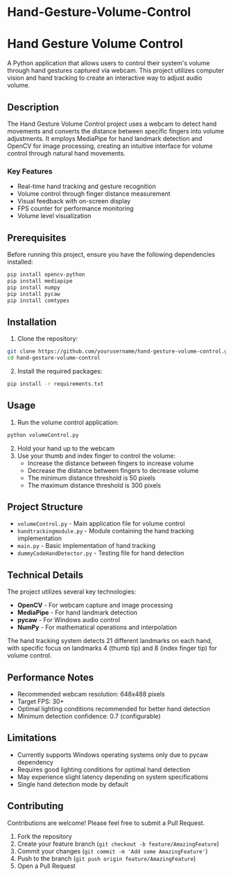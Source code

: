 # Hand-Gesture-Volume-Control

# Hand Gesture Volume Control

A Python application that allows users to control their system's volume through hand gestures captured via webcam. This project utilizes computer vision and hand tracking to create an interactive way to adjust audio volume.

## Description

The Hand Gesture Volume Control project uses a webcam to detect hand movements and converts the distance between specific fingers into volume adjustments. It employs MediaPipe for hand landmark detection and OpenCV for image processing, creating an intuitive interface for volume control through natural hand movements.

### Key Features

- Real-time hand tracking and gesture recognition
- Volume control through finger distance measurement
- Visual feedback with on-screen display
- FPS counter for performance monitoring
- Volume level visualization

## Prerequisites

Before running this project, ensure you have the following dependencies installed:

```bash
pip install opencv-python
pip install mediapipe
pip install numpy
pip install pycaw
pip install comtypes
```

## Installation

1. Clone the repository:
```bash
git clone https://github.com/yourusername/hand-gesture-volume-control.git
cd hand-gesture-volume-control
```

2. Install the required packages:
```bash
pip install -r requirements.txt
```

## Usage

1. Run the volume control application:
```bash
python volumeControl.py
```

2. Hold your hand up to the webcam
3. Use your thumb and index finger to control the volume:
   - Increase the distance between fingers to increase volume
   - Decrease the distance between fingers to decrease volume
   - The minimum distance threshold is 50 pixels
   - The maximum distance threshold is 300 pixels

## Project Structure

- `volumeControl.py` - Main application file for volume control
- `handtrackingmodule.py` - Module containing the hand tracking implementation
- `main.py` - Basic implementation of hand tracking
- `dummyCodeHandDetector.py` - Testing file for hand detection

## Technical Details

The project utilizes several key technologies:

- **OpenCV** - For webcam capture and image processing
- **MediaPipe** - For hand landmark detection
- **pycaw** - For Windows audio control
- **NumPy** - For mathematical operations and interpolation

The hand tracking system detects 21 different landmarks on each hand, with specific focus on landmarks 4 (thumb tip) and 8 (index finger tip) for volume control.

## Performance Notes

- Recommended webcam resolution: 648x488 pixels
- Target FPS: 30+
- Optimal lighting conditions recommended for better hand detection
- Minimum detection confidence: 0.7 (configurable)

## Limitations

- Currently supports Windows operating systems only due to pycaw dependency
- Requires good lighting conditions for optimal hand detection
- May experience slight latency depending on system specifications
- Single hand detection mode by default

## Contributing

Contributions are welcome! Please feel free to submit a Pull Request.

1. Fork the repository
2. Create your feature branch (`git checkout -b feature/AmazingFeature`)
3. Commit your changes (`git commit -m 'Add some AmazingFeature'`)
4. Push to the branch (`git push origin feature/AmazingFeature`)
5. Open a Pull Request
